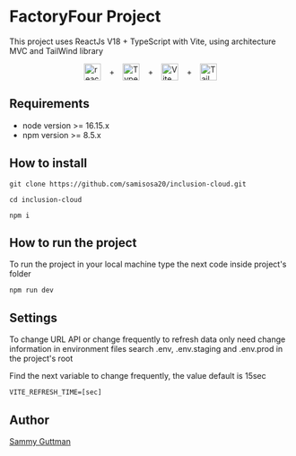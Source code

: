# FactoryFour Project

This project uses ReactJs V18 + TypeScript with Vite,
using architecture MVC and TailWind library

<div style="display: flex; justify-content: space-around; width: 50%; margin: auto; align-items: center;">
<img src="https://cdn.jsdelivr.net/gh/devicons/devicon/icons/react/react-original.svg" alt="react" width="30" height="30"/>
+
<img src="https://upload.wikimedia.org/wikipedia/commons/4/4c/Typescript_logo_2020.svg" alt="TypeScript" width="30" height="30"/>
+
<img src="https://cdn.worldvectorlogo.com/logos/vitejs.svg" alt="Vite" width="30" height="30"/>
+
<img src="https://upload.wikimedia.org/wikipedia/commons/d/d5/Tailwind_CSS_Logo.svg" alt="TailWind" width="30" height="30"/>
</div>

## Requirements
- node version >= 16.15.x
- npm version >= 8.5.x


## How to install
`git clone https://github.com/samisosa20/inclusion-cloud.git`

`cd inclusion-cloud`

`npm i`


## How to run the project

To run the project in your local machine type the next code inside project's folder

`npm run dev`

## Settings

To change URL API or change frequently to refresh data only need change information in environment files
search .env, .env.staging and .env.prod in the project's root

Find the next variable to change frequently, the value default is 15sec

`VITE_REFRESH_TIME=[sec]`

## Author
[Sammy Guttman](https://github.com/samisosa20)
